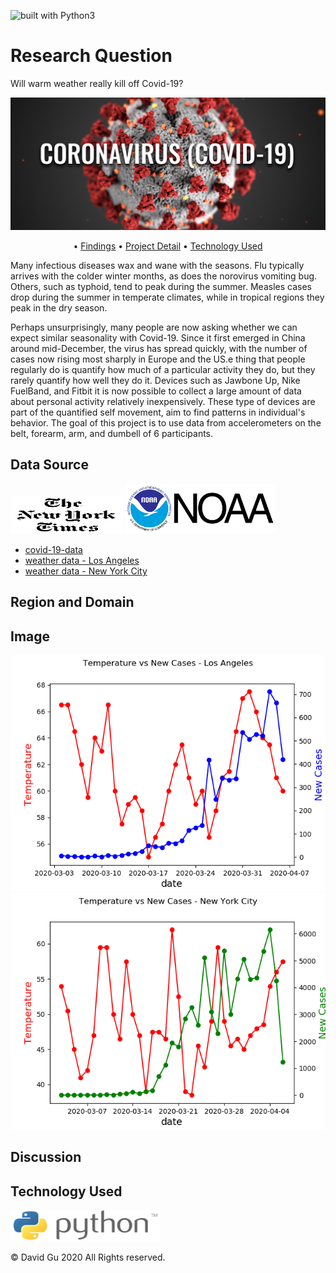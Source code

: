  ![built with Python3](https://img.shields.io/badge/built%20with-Python3-blue.svg)

# Research Question
Will warm weather really kill off Covid-19?

![alt text](https://raw.githubusercontent.com/david880110/Will-warm-weather-really-kill-off-Covid-19/master/img/CoronaVirusHeader-Final-3.jpg)

<p align="center">
  • <a href="#findings">Findings</a>
  • <a href="#syntax-detail">Project Detail</a>
  • <a href="#technology-Used">Technology Used</a>
</p>

Many infectious diseases wax and wane with the seasons. Flu typically arrives with the colder winter months, as does the norovirus vomiting bug. Others, such as typhoid, tend to peak during the summer. Measles cases drop during the summer in temperate climates, while in tropical regions they peak in the dry season.

Perhaps unsurprisingly, many people are now asking whether we can expect similar seasonality with Covid-19. Since it first emerged in China around mid-December, the virus has spread quickly, with the number of cases now rising most sharply in Europe and the US.e thing that people regularly do is quantify how much of a particular activity they do, but they rarely quantify how well they do it. Devices such as Jawbone Up, Nike FuelBand, and Fitbit it is now possible to collect a large amount of data about personal activity relatively inexpensively. These type of devices are part of the quantified self movement, aim to find patterns in individual's behavior. The goal of this project is to use data from accelerometers on the belt, forearm, arm, and dumbell of 6 participants.

## Data Source

<img src="https://raw.githubusercontent.com/david880110/Will-warm-weather-really-kill-off-Covid-19/master/img/new%20york%20times%20logo.png" width="180" height="60"/>

<img src="https://raw.githubusercontent.com/david880110/Will-warm-weather-really-kill-off-Covid-19/master/img/NOAA_logo.png" width="240" height="80"/>

* [covid-19-data](https://github.com/nytimes/covid-19-data)
* [weather data - Los Angeles](https://w2.weather.gov/climate/xmacis.php?wfo=lox)
* [weather data - New York City](https://w2.weather.gov/climate/index.php?wfo=okx)

## Region and Domain

## Image 
![alt text](https://raw.githubusercontent.com/david880110/Will-warm-weather-really-kill-off-Covid-19/master/la.png)
![alt text](https://raw.githubusercontent.com/david880110/Will-warm-weather-really-kill-off-Covid-19/master/nyc.png)

## Discussion

## Technology Used

<img src="https://raw.githubusercontent.com/david880110/tech-logo/master/python%20logo.png" width="240" height="50"/>

© David Gu 2020 All Rights reserved.
